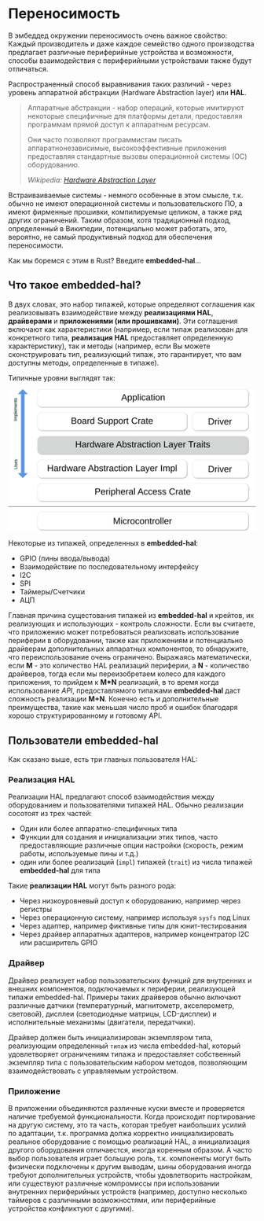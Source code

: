# Переносимость

В эмбеддед окружении переносимость очень важное свойство: Каждый производитель и даже каждое семейство одного производства
предлагает различные периферийные устройства и возможности, способы взаимодействия с периферийными устройствами также будут отличаться.

Распространенный способ выравнивания таких различий - через уровень аппаратной абстракции (Hardware Abstraction layer) или **HAL**.

> Аппаратные абстракции - набор операций, которые имитируют некоторые специфичные для платформы детали, предоставляя программам прямой доступ к аппаратным ресурсам.
>
> Они часто позволяют программистам писать аппаратнонезависимые, высокоэффективные приложения предоставляя стандартные вызовы операционной системы (ОС) оборудованию.
>
> *Wikipedia: [Hardware Abstraction Layer]*

[Hardware Abstraction Layer]: https://en.wikipedia.org/wiki/Hardware_abstraction

Встраиваиваемые системы - немного особенные в этом смысле, т.к. обычно не имеют операционной системы и пользовательского ПО, а имеют фирменные прошивки,
компилируемые целиком, а также ряд других ограничений. Таким образом, хотя традиционный подход, определенный в Википедии, потенциально может работать,
это, вероятно, не самый продуктивный подход для обеспечения переносимости.

Как мы боремся с этим в Rust? Введите **embedded-hal**...

## Что такое embedded-hal?

В двух словах, это набор типажей, которые определяют соглашения как реализовывать взаимодействие между **реализациями HAL**, **драйверами** и **приложениями (или прошивками)**.
Эти соглашения включают как характеристики (например, если типаж реализован для конкретного типа, **реализация HAL** предоставляет определенную характеристику),
так и методы (например, если Вы можете сконструировать тип, реализующий типаж, это гарантирует, что вам доступны методы, определенные в типаже).

Типичные уровни выглядят так:

![](../assets/rust_layers.svg)

Некоторые из типажей, определенных в **embedded-hal**:
* GPIO (пины ввода/вывода)
* Взаимодействие по последовательному интерфейсу
* I2C
* SPI
* Таймеры/Счетчики
* АЦП

Главная причина сущестования типажей из **embedded-hal** и крейтов, их реализующих и использующих - контроль сложности.
Если вы считаете, что приложению может потребоваться реализовать использование периферии в оборудовании, также
как приложениям и потенциально драйверам дополнительных аппаратных компонентов, то обнаружите, что переиспользование
очень ограничено. Выражаясь математически, если **M** - это количество HAL реализаций периферии, а **N** - количество драйверов,
тогда если мы переизобретаем колесо для каждого приложения, то прийдем к **M*N** реализаций, в то время когда использование *API*,
предоставлямого типажами **embedded-hal** даст сложность реализации **M+N**. Конечно есть и дополнительные преимущества,
такие как меньшая число проб и ошибок благодаря хорошо структурированному и готовому API.

## Пользователи embedded-hal

Как сказано выше, есть три главных пользователя HAL:

### Реализация HAL

Реализации HAL предлагают способ взаимодействия между оборудованием и пользователями типажей HAL. Обычно реализации сосотоят из трех частей:
* Один или более аппаратно-специфичных типа
* Функции для создания и инициализации этих типов, часто предоставляющие различные опции настройки (скорость, режим работы, используемые пины и т.д.)
* один или более реализаций (`impl`) типажей (`trait`) из числа типажей **embedded-hal** для типа

Такие **реализации HAL** могут быть разного рода:
* Через низкоуровневый доступ к оборудованию, например через регистры
* Через операционную систему, например используя `sysfs` под Linux
* Через адаптер, например фиктивные типы для юнит-тестирования
* Через драйвер аппаратных адаптеров, например концентратор I2C или расширитель GPIO

### Драйвер

Драйвер реализует набор пользовательских функций для внутренних и внешних компонентов, подключаемых к периферии, реализующей типажи embedded-hal.
Примеры таких драйверов обычно включают различные датчики (температурный, магнитометр, акселерометр, световой), дисплеи (светодиодные матрицы, LCD-дисплеи)
и исполнительные механизмы (двигатели, передатчики).

Драйвер должен быть инициализирован экземпляром типа, реализующим определенный `типаж` из числа embedded-hal, который удовлетворяет ограничениям типажа
и предоставляет собственный экземпляр типа с пользовательским набором методов, позволяющим взаимодействовать с управляемым устройством.

### Приложение

В приложении объединяются различные куски вместе и проверяется наличие требуемой функциональности. Когда происходит портирование на другую систему,
это та часть, которая требует наибольших усилий по адаптации, т.к. программа должа корректно инициализировать реальное оборудование с помощью
реализаций HAL, а инициализация другого оборудования отличаестся, иногда коренным образом. А часто выбор пользователя играет большую роль,
т.к. компоненты могут быть физически подключены к другим выводам, шины оборудования иногда требуют дополнительных устройств, чтобы удовлетворить
настройкам, или существуют различные компромиссы при использовании внутренних периферийных устройств (например, доступно несколько таймеров
с различными возможностями, или периферийные устройства конфликтуют с другими).
